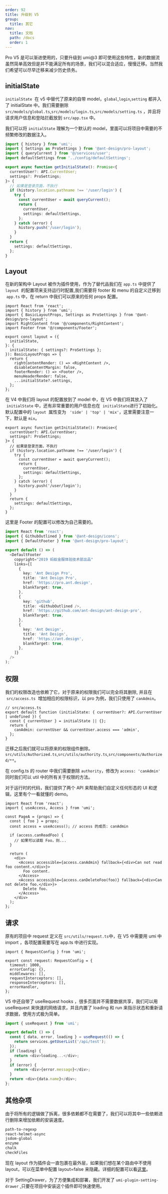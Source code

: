 ```yaml
---
order: 92
title: 升级到 V5
group:
  title: 其它
nav:
  title: 文档
  path: /docs
  order: 1
---
```


Pro V5 是可以渐进使用的，只要升级到 umi@3 即可使用这些特性，新的数据流虽然简单高效但是并不能满足所有的场景，我们可以混合适应，慢慢迁移。当然我们希望可以尽早迁移来减少历史债务。

## initialState

`initialState`  在 v5 中替代了原来的自带 model，`global`,`login`,`setting` 都并入了 initialState 中。我们需要删除 `src/models/global.ts`,`src/models/login.ts`,`src/models/setting.ts` ，并且将请求用户信息和登陆拦截放到 `src/app.tsx` 中。

我们可以将 `initialState` 理解为一个默认的 model，里面可以将项目中需要的不频繁修改的数据注入。

```ts
import { history } from 'umi';
import { Settings as ProSettings } from '@ant-design/pro-layout';
import { queryCurrent } from '@/services/user';
import defaultSettings from '../config/defaultSettings';

export async function getInitialState(): Promise<{
  currentUser?: API.CurrentUser;
  settings?: ProSettings;
}> {
  // 如果是登录页面，不执行
  if (history.location.pathname !== '/user/login') {
    try {
      const currentUser = await queryCurrent();
      return {
        currentUser,
        settings: defaultSettings,
      };
    } catch (error) {
      history.push('/user/login');
    }
  }
  return {
    settings: defaultSettings,
  };
}
```

## Layout

在新的架构中 Layout 被作为插件使用，作为了替代品我们在 `app.ts` 中提供了 `layout`  的配置项来支持运行时配置,我们需要将 footer 和 menu 的自定义迁移到  `app.ts` 中，在 return 中我们可以原来的任何 props 配置。

```tsx | pure
import React from 'react';
import { history } from 'umi';
import { BasicLayoutProps, Settings as ProSettings } from '@ant-design/pro-layout';
import RightContent from '@/components/RightContent';
import Footer from '@/components/Footer';

export const layout = ({
  initialState,
}: {
  initialState: { settings?: ProSettings };
}): BasicLayoutProps => {
  return {
    rightContentRender: () => <RightContent />,
    disableContentMargin: false,
    footerRender: () => <Footer />,
    menuHeaderRender: false,
    ...initialState?.settings,
  };
};
```

在 V4 中我们将 layout 的配置放到了 model 中，在 V5 中我们将其放入了  `initialState` 中，还有非常重要的用户信息也在  `initialState`进行了初始化。 默认配置中的 `layout`  属性变为   `'side' | 'top' | 'mix'`，这里需要注意一下，默认是 `mix`。

```tsx | pure
export async function getInitialState(): Promise<{
  currentUser?: API.CurrentUser;
  settings?: ProSettings;
}> {
  // 如果是登录页面，不执行
  if (history.location.pathname !== '/user/login') {
    try {
      const currentUser = await queryCurrent();
      return {
        currentUser,
        settings: defaultSettings,
      };
    } catch (error) {
      history.push('/user/login');
    }
  }
  return {
    settings: defaultSettings,
  };
}
```

这里是 Footer 的配置可以修改为自己需要的。

```ts
import React from 'react';
import { GithubOutlined } from '@ant-design/icons';
import { DefaultFooter } from '@ant-design/pro-layout';

export default () => (
  <DefaultFooter
    copyright="2019 蚂蚁金服体验技术部出品"
    links={[
      {
        key: 'Ant Design Pro',
        title: 'Ant Design Pro',
        href: 'https://pro.ant.design',
        blankTarget: true,
      },
      {
        key: 'github',
        title: <GithubOutlined />,
        href: 'https://github.com/ant-design/ant-design-pro',
        blankTarget: true,
      },
      {
        key: 'Ant Design',
        title: 'Ant Design',
        href: 'https://ant.design',
        blankTarget: true,
      },
    ]}
  />
);
```

## 权限

我们的权限改造也依赖了它，对于原来的权限我们可以完全将其删除, 并且在  `src/access.ts`  增加相应的权限标识，以 pro 为例，我们只使用了 `canAdmin`。

```tsx | pure
// src/access.ts
export default function (initialState: { currentUser?: API.CurrentUser | undefined }) {
  const { currentUser } = initialState || {};
  return {
    canAdmin: currentUser && currentUser.access === 'admin',
  };
}
```

迁移之后我们就可以将原来的权限组件删除。 `src/utils/Authorized.ts`,`src/utils/authority.ts`,`src/components/Authorized/**`。

在 config.ts 的 router 中我们需要删除 `authority`，修改为 `access: 'canAdmin'` 同时我们可以 util 中的所有关于权限的方法。

对于运行时的代码，我们提供了两个 API 来帮助我们自定义任何形态的 UI 和逻辑，这里有个一看就懂的 demo。

```tsx | pure
import React from 'react';
import { useAccess, Access } from 'umi';

const PageA = (props) => {
  const { foo } = props;
  const access = useAccess(); // access 的成员: canAdmin

  if (access.canReadFoo) {
    // 如果可以读取 Foo，则...
  }

  return (
    <div>
      <Access accessible={access.canAdmin} fallback={<div>Can not read foo content.</div>}>
        Foo content.
      </Access>
      <Access accessible={access.canDeleteFoo(foo)} fallback={<div>Can not delete foo.</div>}>
        Delete foo.
      </Access>
    </div>
  );
};
```

## 请求

原有的项目中 request 定义在 `src/utils/request.ts`中，在 V5 中需要用 umi 中 import ，各项配置需要写在 app.ts 中进行实现。

```tsx | pure
import { RequestConfig } from 'umi';

export const request: RequestConfig = {
  timeout: 1000,
  errorConfig: {},
  middlewares: [],
  requestInterceptors: [],
  responseInterceptors: [],
  errorHandler,
};
```

V5 中还自带了 useRequest hooks ，很多页面并不需要数据共享，我们可以用 useRequest 来快速的网络请求，并且内置了 loading 和 run 来指示状态和重新请求数据，使用方式极为简单。

```ts
import { useRequest } from 'umi';

export default () => {
  const { data, error, loading } = useRequest(() => {
    return services.getUserList('/api/test');
  });
  if (loading) {
    return <div>loading...</div>;
  }
  if (error) {
    return <div>{error.message}</div>;
  }
  return <div>{data.name}</div>;
};
```

## 其他杂项

由于将所有的逻辑做了拆离，很多依赖都不在需要了，我们可以将其中一些依赖进行删除来增加依赖的安装速度。

```bash
path-to-regexp
react-helmet-async
jsdom-global
enzyme
chalk
checkFiles
```

现在 layout 作为插件会一直包裹在最外层，如果我们想在某个路由中不使用 layout，可以在菜单中配置 layout=false 来隐藏。详细的配置可以看[这里](https://umijs.org/zh-CN/plugins/plugin-layout#layout)。

对于 SettingDrawer，为了方便集成和部署，我们开发了 `umi-plugin-setting-drawer` ,只要在项目中安装这个插件即可快速使用。
